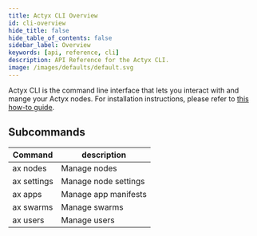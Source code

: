 ```yaml
---
title: Actyx CLI Overview
id: cli-overview
hide_title: false
hide_table_of_contents: false
sidebar_label: Overview
keywords: [api, reference, cli]
description: API Reference for the Actyx CLI.
image: /images/defaults/default.svg
---
```


Actyx CLI is the command line interface that lets you interact with and mange your Actyx nodes.
For installation instructions, please refer to [this how-to guide](../../how-to/local-development/install-cli-node-manager.mdx).

<h2>Subcommands</h2>

| Command     | description          |
| ----------- | -------------------- |
| ax nodes    | Manage nodes         |
| ax settings | Manage node settings |
| ax apps     | Manage app manifests |
| ax swarms   | Manage swarms        |
| ax users    | Manage users         |

